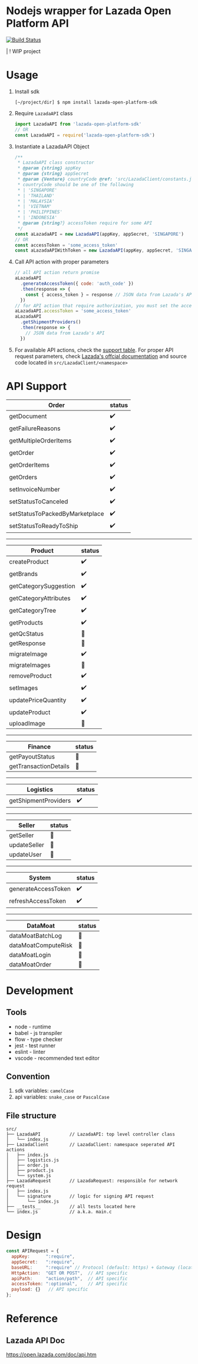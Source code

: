# Nodejs wrapper for Lazada Open Platform API
[![Build Status](https://travis-ci.org/branch8/lazada-open-platform-sdk.svg?branch=master)](https://travis-ci.org/branch8/lazada-open-platform-sdk)

| ! WIP project

# Usage

1. Install sdk

    ```shell
    [~/project/dir] $ npm install lazada-open-platform-sdk
    ```

1. Require `LazadaAPI` class

    ```js
    import LazadaAPI from 'lazada-open-platform-sdk'
    // OR
    const LazadaAPI = require('lazada-open-platform-sdk')
    ```

1. Instantiate a LazadaAPI Object

    ```js
    /**
     * LazadaAPI class constructor
     * @param {string} appKey
     * @param {string} appSecret
     * @param {Venture} countryCode @ref: 'src/LazadaClient/constants.js'
     * countryCode should be one of the following
     * | 'SINGAPORE'
     * | 'THAILAND'
     * | 'MALAYSIA'
     * | 'VIETNAM'
     * | 'PHILIPPINES'
     * | 'INDONESIA'
     * @param {string?} accessToken require for some API
     */
    const aLazadaAPI = new LazadaAPI(appKey, appSecret, 'SINGAPORE')
    // OR
    const accessToken = 'some_access_token'
    const aLazadaAPIWithToken = new LazadaAPI(appKey, appSecret, 'SINGAPORE', accessToken)
    ```

  1. Call API action with proper parameters

      ```js
      // all API action return promise
      aLazadaAPI
        .generateAccessToken({ code: 'auth_code' })
        .then(response => {
          const { access_token } = response // JSON data from Lazada's API
        })
      // for API action that require authorization, you must set the accessToken first
      aLazadaAPI.accessToken = 'some_access_token'
      aLazadaAPI
        .getShipmentProviders()
        .then(response => {
          // JSON data from Lazada's API
        })
      ```
  1. For available API actions, check the [support table](#api-support). For proper API request parameters, check [Lazada's offcial documentation](#lazada-api-doc) and source code located in `src/LazadaClient/<namespace>`

# API Support

| Order                          | status             |
| ------------------------------ | ------------------ |
| getDocument                    | :heavy_check_mark: |
| getFailureReasons              | :heavy_check_mark: |
| getMultipleOrderItems          | :heavy_check_mark: |
| getOrder                       | :heavy_check_mark: |
| getOrderItems                  | :heavy_check_mark: |
| getOrders                      | :heavy_check_mark: |
| setInvoiceNumber               | :heavy_check_mark: |
| setStatusToCanceled            | :heavy_check_mark: |
| setStatusToPackedByMarketplace | :heavy_check_mark: |
| setStatusToReadyToShip         | :heavy_check_mark: |

---

| Product               | status             |
| --------------------- | ------------------ |
| createProduct         | :heavy_check_mark: |
| getBrands             | :heavy_check_mark: |
| getCategorySuggestion | :heavy_check_mark: |
| getCategoryAttributes | :heavy_check_mark: |
| getCategoryTree       | :heavy_check_mark: |
| getProducts           | :heavy_check_mark: |
| getQcStatus           | :no_entry_sign:    |
| getResponse           | :no_entry_sign:    |
| migrateImage          | :heavy_check_mark: |
| migrateImages         | :no_entry_sign:    |
| removeProduct         | :heavy_check_mark: |
| setImages             | :heavy_check_mark: |
| updatePriceQuantity   | :heavy_check_mark: |
| updateProduct         | :heavy_check_mark: |
| uploadImage           | :no_entry_sign:    |

---

| Finance               | status          |
| --------------------- | --------------- |
| getPayoutStatus       | :no_entry_sign: |
| getTransactionDetails | :no_entry_sign: |

---

| Logistics            | status             |
| -------------------- | ------------------ |
| getShipmentProviders | :heavy_check_mark: |

---

| Seller       | status          |
| ------------ | --------------- |
| getSeller    | :no_entry_sign: |
| updateSeller | :no_entry_sign: |
| updateUser   | :no_entry_sign: |

---

| System              | status             |
| ------------------- | ------------------ |
| generateAccessToken | :heavy_check_mark: |
| refreshAccessToken  | :heavy_check_mark: |

---

| DataMoat            | status          |
| ------------------- | --------------- |
| dataMoatBatchLog    | :no_entry_sign: |
| dataMoatComputeRisk | :no_entry_sign: |
| dataMoatLogin       | :no_entry_sign: |
| dataMoatOrder       | :no_entry_sign: |

# Development

## Tools

- node - runtime
- babel - js transpiler
- flow - type checker
- jest - test runner
- eslint - linter
- vscode - recommended text editor

## Convention

1. sdk variables: `camelCase`
1. api variables: `snake_case` or `PascalCase`

## File structure

```
src/
├── LazadaAPI           // LazadaAPI: top level controller class
│   └── index.js
├── LazadaClient        // LazadaClient: namespace seperated API actions
│   ├── index.js
│   ├── logistics.js
│   ├── order.js
│   ├── product.js
│   └── system.js
├── LazadaRequest       // LazadaRequest: responsible for network request
│   ├── index.js
│   └── signature       // logic for signing API request
│       └── index.js
├── __tests__           // all tests located here
└── index.js            // a.k.a. main.c
```

# Design

```js
const APIRequest = {
  appKey:      ":require",
  appSecret:   ":require",
  baseURL:     ":require" // Protocol (default: https) + Gateway (location specific)
  HttpAction:  "GET OR POST",  // API specific
  apiPath:     "action/path",  // API specific
  accessToken: ":optional",    // API specific
  payload: {}   // API specific
};
```

# Reference
## Lazada API Doc
https://open.lazada.com/doc/api.htm